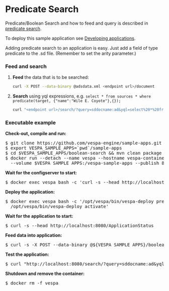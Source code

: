 <!-- Copyright 2017 Yahoo Holdings. Licensed under the terms of the Apache 2.0 license. See LICENSE in the project root. -->
Predicate Search
==================

Predicate/Boolean Search and how to feed and query is described in
[predicate search](http://docs.vespa.ai/documentation/predicate-fields.html).

To deploy this sample application see [Developing applications](http://docs.vespa.ai/documentation/jdisc/developing-applications.html).

Adding predicate search to an application is easy. Just add a field of
type predicate to the .sd file. (Remember to set the arity parameter.)


### Feed and search
1. **Feed** the data that is to be searched:
    ```sh
    curl -X POST --data-binary @adsdata.xml <endpoint url>/document
    ```

2. **Search** using yql expressions, e.g. `select * from sources * where predicate(target, {"name":"Wile E. Coyote"},{});`
    ```sh
    curl "<endpoint url>/search/?query=sddocname:ad&yql=select%20*%20from%20sources%20*%20where%20predicate(target%2C%20%7B%22name%22%3A%22Wile%20E.%20Coyote%22%7D%2C%7B%7D)%3B"
    ```


### Executable example
**Check-out, compile and run:**
<pre data-test="exec">
$ git clone https://github.com/vespa-engine/sample-apps.git
$ export VESPA_SAMPLE_APPS=`pwd`/sample-apps
$ cd $VESPA_SAMPLE_APPS/boolean-search &amp;&amp; mvn clean package
$ docker run --detach --name vespa --hostname vespa-container --privileged \
  --volume $VESPA_SAMPLE_APPS:/vespa-sample-apps --publish 8080:8080 vespaengine/vespa
</pre>
**Wait for the configserver to start:**
<pre data-test="exec" data-test-wait-for="200 OK">
$ docker exec vespa bash -c 'curl -s --head http://localhost:19071/ApplicationStatus'
</pre>
**Deploy the application:**
<pre data-test="exec">
$ docker exec vespa bash -c '/opt/vespa/bin/vespa-deploy prepare /vespa-sample-apps/boolean-search/target/application.zip &amp;&amp; \
  /opt/vespa/bin/vespa-deploy activate'
</pre>
**Wait for the application to start:**
<pre data-test="exec" data-test-wait-for="200 OK">
$ curl -s --head http://localhost:8080/ApplicationStatus
</pre>
**Feed data into application:**
<pre data-test="exec">
$ curl -s -X POST --data-binary @${VESPA_SAMPLE_APPS}/boolean-search/adsdata.xml http://localhost:8080/document
</pre>
**Test the application:**
<pre data-test="exec" data-test-assert-contains="ACME Rocket Sled">
$ curl "http://localhost:8080/search/?query=sddocname:ad&yql=select%20*%20from%20sources%20*%20where%20predicate(target%2C%20%7B%22name%22%3A%22Wile%20E.%20Coyote%22%7D%2C%7B%7D)%3B" | python -m json.tool
</pre>
**Shutdown and remove the container:**
<pre data-test="exec">
$ docker rm -f vespa
</pre>
